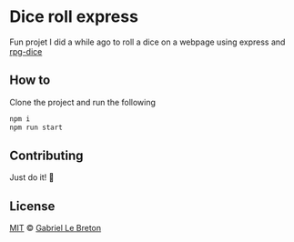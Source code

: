 # Dice roll express

Fun projet I did a while ago to roll a dice on a webpage using express and [rpg-dice]()

## How to

Clone the project and run the following

```bash
npm i
npm run start
```

## Contributing

Just do it! 🤘

## License

[MIT](LICENSE.md) © [Gabriel Le Breton](https://gableroux.com)

